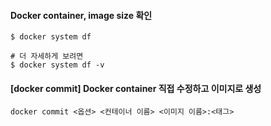 #### Docker container, image size 확인 

```
$ docker system df

# 더 자세하게 보려면
$ docker system df -v
```



#### [docker commit] Docker container 직접 수정하고 이미지로 생성

```
docker commit <옵션> <컨테이너 이름> <이미지 이름>:<태그>
```

